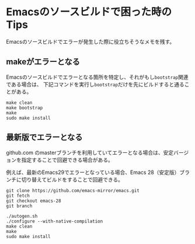 # Emacsのソースビルドで困った時のTips

Emacsのソースビルドでエラーが発生した際に役立ちそうなメモを残す。

## makeがエラーとなる

Emacsのソースビルドでエラーとなる箇所を特定し、それがもし`bootstrap`関連である場合は、
下記コマンドを実行し`bootstrap`だけを先にビルドすると通ることがある。

```
make clean
make bootstrap
make
sudo make install
```

## 最新版でエラーとなる

github.com のmasterブランチを利用していてエラーとなる場合は、安定バージョンを指定することで回避できる場合がある。

例えば、最新のEmacs29でエラーとなっている場合、Emacs 28（安定版）ブランチに切り替えてビルドをすることで回避できる。

```
git clone https://github.com/emacs-mirror/emacs.git
git fetch
git checkout emacs-28
git branch

./autogen.sh
./configure --with-native-compilation
make clean
make
sudo make install
```
